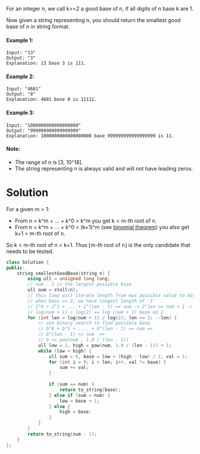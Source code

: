 For an integer n, we call k>=2 a good base of n, if all digits of n base k are 1.

Now given a string representing n, you should return the smallest good base of n in string format. 

#### Example 1:

```
Input: "13"
Output: "3"
Explanation: 13 base 3 is 111.
```

#### Example 2:

```
Input: "4681"
Output: "8"
Explanation: 4681 base 8 is 11111.
```

#### Example 3:

```
Input: "1000000000000000000"
Output: "999999999999999999"
Explanation: 1000000000000000000 base 999999999999999999 is 11.
```

#### Note:

* The range of n is [3, 10^18].
* The string representing n is always valid and will not have leading zeros.

# Solution

For a given m > 1:

* From n = k^m + … + k^0 > k^m you get k < m-th root of n.
* From n = k^m + … + k^0 < (k+1)^m (see [binomial theorem](https://en.wikipedia.org/wiki/Binomial_theorem#Theorem_statement)) you also get k+1 > m-th root of n.

So k < m-th root of n < k+1. Thus ⌊m-th root of n⌋ is the only candidate that needs to be tested. 

```cpp
class Solution {
public:
    string smallestGoodBase(string n) {
        using ull = unsigned long long;
        // num - 1 is the largest possible base
        ull num = stoll(n);
        // this loop will iterate length from max possible value to min value
        // when base == 2, we have longest length of '1'
        // 2^0 + 2^1 + ... + 2^(len - 1) == num -> 2^len == num + 1 -> len = log(num + 1) base on 2
        // log(num + 1) / log(2) == log (num + 1) base on 2
        for (int len = log(num + 1) / log(2); len >= 2; --len) {
            // use binary search to find possible base
            // b^0 + b^1 + .... + b^(len - 1) == num =>
            // b^(len - 1) <= num  =>
            // b <= pow(num , 1.0 / (len - 1)) 
            ull low = 2, high = pow(num, 1.0 / (len - 1)) + 1;
            while (low < high) {
                ull sum = 0, base = low + (high - low) / 2, val = 1;
                for (int i = 0; i < len; i++, val *= base) {
                    sum += val;
                }
                
                if (sum == num) {
                    return to_string(base);
                } else if (sum < num) {
                    low = base + 1;
                } else {
                    high = base;
                }
            }
        }
        return to_string(num - 1);
    }
};
```
